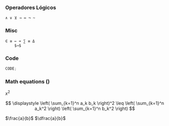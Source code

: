 ### Operadores Lógicos

    ∧ ∨ ⊻ → ↔ ¬ ~

### Misc

    ∈ ≅ ← ➡️ ∑ ≡ Δ
    	$→$

### Code

```js
CODE;
```

### Math equations ()

$x^2$

$$
\displaystyle
\left( \sum_{k=1}^n a_k b_k \right)^2
\leq
\left( \sum_{k=1}^n a_k^2 \right)
\left( \sum_{k=1}^n b_k^2 \right)
$$

$\frac{a}{b}$
$\dfrac{a}{b}$
